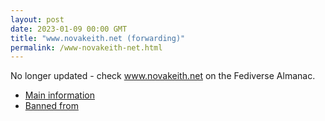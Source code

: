 ```yaml
---
layout: post
date: 2023-01-09 00:00 GMT
title: "www.novakeith.net (forwarding)"
permalink: /www-novakeith-net.html
---
```


No longer updated - check www.novakeith.net on the Fediverse Almanac.

* [Main information](https://www.fediversealmanac.com/api/v1/instances/www.novakeith.net)
* [Banned from](https://www.fediversealmanac.com/api/v1/instances/www.novakeith.net/banned_from)

